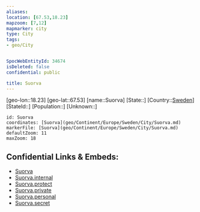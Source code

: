 ```yaml
---
aliases: 
location: [67.53,18.23]
mapzoom: [7,12] 
mapmarker: city 
type: City
tags:
- geo/City


SpocWebEntityId: 34674
isDeleted: false
confidential: public

title: Suorva
---
```

[geo-lon::18.23]
[geo-lat::67.53]
[name::Suorva]
[State::]
[Country::[Sweden](geo/Continent/Europe/Sweden.md)]
[StateId::]
[Population::]
[Unknown::]


```leaflet
id: Suorva
coordinates: [Suorva](geo/Continent/Europe/Sweden/City/Suorva.md)
markerFile: [Suorva](geo/Continent/Europe/Sweden/City/Suorva.md)
defaultZoom: 11 
maxZoom: 18
```


## Confidential Links & Embeds: 
- [Suorva](../../../../../../_public/geo/Continent/Europe/Sweden/City/Suorva.md) 
- [Suorva.internal](../../../../../../_internal/geo/Continent/Europe/Sweden/City/Suorva.internal.md) 
- [Suorva.protect](../../../../../../_protect/geo/Continent/Europe/Sweden/City/Suorva.protect.md) 
- [Suorva.private](../../../../../../_private/geo/Continent/Europe/Sweden/City/Suorva.private.md) 
- [Suorva.personal](../../../../../../_personal/geo/Continent/Europe/Sweden/City/Suorva.personal.md) 
- [Suorva.secret](../../../../../../_secret/geo/Continent/Europe/Sweden/City/Suorva.secret.md) 
